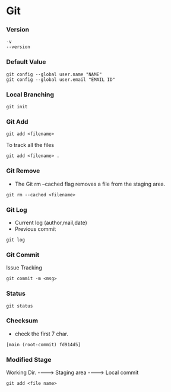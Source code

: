 # Git

### Version
```
-v
--version
```
### Default Value
```
git config --global user.name "NAME"
git config --global user.email "EMAIL ID"
```
### Local Branching
```
git init
```
### Git Add
```
git add <filename>
```
To track all the files
```
git add <filename> .
```
### Git Remove
- The Git rm –cached flag removes a file from the staging area.
```
git rm --cached <filename>
```
### Git Log
- Current log (author,mail,date)
- Previous commit

```
git log
```
### Git Commit
Issue Tracking
```
git commit -m <msg>
```
### Status
```
git status
```
### Checksum
- check the first 7 char.
```
[main (root-commit) fd914d5]
```
### Modified Stage
Working Dir. ----> Staging area ----> Local commit

```
git add <file name>
```


